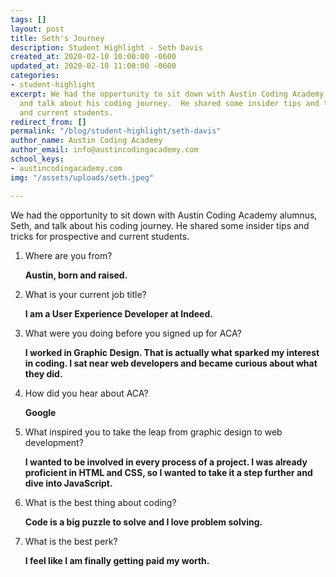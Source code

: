 ```yaml
---
tags: []
layout: post
title: Seth's Journey
description: Student Highlight - Seth Davis
created_at: 2020-02-10 10:00:00 -0600
updated_at: 2020-02-10 11:00:00 -0600
categories:
- student-highlight
excerpt: We had the opportunity to sit down with Austin Coding Academy alumnus, Seth,
  and talk about his coding journey.  He shared some insider tips and tricks for prospective
  and current students.
redirect_from: []
permalink: "/blog/student-highlight/seth-davis"
author_name: Austin Coding Academy
author_email: info@austincodingacademy.com
school_keys:
- austincodingacademy.com
img: "/assets/uploads/seth.jpeg"

---
```

We had the opportunity to sit down with Austin Coding Academy alumnus, Seth, and talk about his coding journey.  He shared some insider tips and tricks for prospective and current students.

1. Where are you from? 

   **Austin, born and raised.**
2. What is your current job title?

   **I am a User Experience Developer at Indeed.**
3. What were you doing before you signed up for ACA? 

   **I worked in Graphic Design. That is actually what sparked my interest in coding. I sat near web developers and became curious about what they did.**
4. How did you hear about ACA? 

   **Google**
5. What inspired you to take the leap from graphic design to web development?

    **I wanted to be involved in every process of a project. I was already proficient in HTML and CSS, so I wanted to take it a step further and dive into JavaScript.**
6. What is the best thing about coding? 

   **Code is a big puzzle to solve and I love problem solving.**
7. What is the best perk?

    **I feel like I am finally getting paid my worth.**